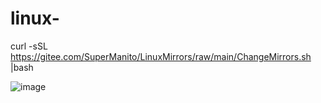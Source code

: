 # linux-

curl -sSL https://gitee.com/SuperManito/LinuxMirrors/raw/main/ChangeMirrors.sh |bash


![image](https://user-images.githubusercontent.com/29120060/166869587-5fcc44d4-2efe-4142-b597-759820db4dc7.png)
